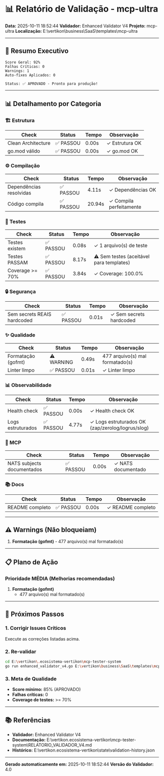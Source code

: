 # 📊 Relatório de Validação - mcp-ultra

**Data:** 2025-10-11 18:52:44
**Validador:** Enhanced Validator V4
**Projeto:** mcp-ultra
**Localização:** E:\vertikon\business\SaaS\templates\mcp-ultra

---

## 🎯 Resumo Executivo

```
Score Geral: 92%
Falhas Críticas: 0
Warnings: 1
Auto-fixes Aplicados: 0

Status: ✅ APROVADO - Pronto para produção!
```

---

## 📊 Detalhamento por Categoria

### 🏗️  Estrutura

| Check | Status | Tempo | Observação |
|-------|--------|-------|------------|
| Clean Architecture | ✅ PASSOU | 0.00s | ✓ Estrutura OK |
| go.mod válido | ✅ PASSOU | 0.00s | ✓ go.mod OK |
### ⚙️  Compilação

| Check | Status | Tempo | Observação |
|-------|--------|-------|------------|
| Dependências resolvidas | ✅ PASSOU | 4.11s | ✓ Dependências OK |
| Código compila | ✅ PASSOU | 20.94s | ✓ Compila perfeitamente |
### 🧪 Testes

| Check | Status | Tempo | Observação |
|-------|--------|-------|------------|
| Testes existem | ✅ PASSOU | 0.08s | ✓ 1 arquivo(s) de teste |
| Testes PASSAM | ✅ PASSOU | 8.17s | ⚠ Sem testes (aceitável para templates) |
| Coverage >= 70% | ✅ PASSOU | 3.84s | ✓ Coverage: 100.0% |
### 🔒 Segurança

| Check | Status | Tempo | Observação |
|-------|--------|-------|------------|
| Sem secrets REAIS hardcoded | ✅ PASSOU | 0.01s | ✓ Sem secrets hardcoded |
### ✨ Qualidade

| Check | Status | Tempo | Observação |
|-------|--------|-------|------------|
| Formatação (gofmt) | ⚠️ WARNING | 0.49s | 477 arquivo(s) mal formatado(s) |
| Linter limpo | ✅ PASSOU | 0.01s | ✓ Linter limpo |
### 📊 Observabilidade

| Check | Status | Tempo | Observação |
|-------|--------|-------|------------|
| Health check | ✅ PASSOU | 0.00s | ✓ Health check OK |
| Logs estruturados | ✅ PASSOU | 4.77s | ✓ Logs estruturados OK (zap/zerolog/logrus/slog) |
### 🔌 MCP

| Check | Status | Tempo | Observação |
|-------|--------|-------|------------|
| NATS subjects documentados | ✅ PASSOU | 0.00s | ✓ NATS documentado |
### 📚 Docs

| Check | Status | Tempo | Observação |
|-------|--------|-------|------------|
| README completo | ✅ PASSOU | 0.00s | ✓ README completo |

---

## ⚠️  Warnings (Não bloqueiam)

1. **Formatação (gofmt)** - 477 arquivo(s) mal formatado(s)

---

## 📋 Plano de Ação

### Prioridade MÉDIA (Melhorias recomendadas)

1. **Formatação (gofmt)**
   - 477 arquivo(s) mal formatado(s)

---

## 🚀 Próximos Passos

### 1. Corrigir Issues Críticos
Execute as correções listadas acima.

### 2. Re-validar
```bash
cd E:\vertikon\.ecosistema-vertikon\mcp-tester-system
go run enhanced_validator_v4.go E:\vertikon\business\SaaS\templates\mcp-ultra
```

### 3. Meta de Qualidade
- **Score mínimo:** 85% (APROVADO)
- **Falhas críticas:** 0
- **Coverage de testes:** >= 70%

---

## 📚 Referências

- **Validador:** Enhanced Validator V4
- **Documentação:** E:\vertikon\.ecosistema-vertikon\mcp-tester-system\RELATORIO_VALIDADOR_V4.md
- **Histórico:** E:\vertikon\.ecosistema-vertikon\state\validation-history.json

---

**Gerado automaticamente em:** 2025-10-11 18:52:44
**Versão do Validador:** 4.0
